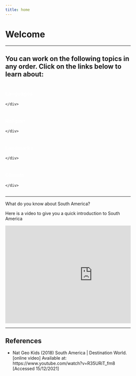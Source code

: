 ```yaml
---
title: home
---
```


<html>

<h1>Welcome </h1>
  
  <hr>
  
  <head>
<style>
a:link {
  color: white;
  background-color: transparent;
  text-decoration: none;
}
a:visited {
  color: white;
  background-color: transparent;
  text-decoration: none;
}
a:hover {
  color: red;
  background-color: transparent;
  text-decoration: underline;
}
a:active {
  color: white;
  background-color: transparent;
  text-decoration: underline;
}
</style>
</head>
  <head>
<meta name="viewport" content="width=device-width, initial-scale=1">
<style>
* {
  box-sizing: border-box;
}

body {
  font-family: Arial, Helvetica, sans-serif;
}

/* Float four columns side by side */
.column {
  float: left;
  width: 25%;
  padding: 0 10px;
}

/* Remove extra left and right margins, due to padding */
.row {margin: 0 -5px;}

/* Clear floats after the columns */
.row:after {
  content: "";
  display: table;
  clear: both;
}

/* Responsive columns */
@media screen and (max-width: 600px) {
  .column {
    width: 100%;
    display: block;
    margin-bottom: 20px;
  }
}

/* Style the counter cards */
.card {
  box-shadow: 0 4px 8px 0 rgba(0, 0, 0, 0.2);
  padding: 16px;
  text-align: center;
  background-color: #ff6600;
}
</style>
</head>
<body>

<h2>You can work on the following topics in any order. Click on the links below to learn about:</h2>


<div class="row">
  <div class="column">
    <div class="card">
     <a href = "page2.html"> <h3>Languages</h3> </a>  
  
    </div>
  </div>

  <div class="column">
    <div class="card">
      <a href = "page3.html"> <h3>Religion</h3> </a>
     
    </div>
  </div>
  
  <div class="column">
    <div class="card">
      <a href = "page4.html"> <h3>Landmarks</h3> </a>
    
    </div>
  </div>
  
  <div class="column">
    <div class="card">
       <a href = "page5.html"> <h3>Climate</h3> </a>
    
    </div>
  </div>
</div>
  <hr>
  

<p>What do you know about South America?</p>
   <p>Here is a video to give you a quick introduction to South America</p>
  
  <div class="center">
  <p><div><iframe width="560" height="315" src="https://www.youtube.com/embed/R35URiT_fm8" title="YouTube video player" frameborder="0" allow="accelerometer; autoplay; clipboard-write; encrypted-media; gyroscope; picture-in-picture" allowfullscreen></iframe></div></p>
</div>
  
  <hr>
  
<h2>References</h2>

<ul>
  <li>Nat Geo Kids (2018)  South America | Destination World. [online video] Available at:
https://www.youtube.com/watch?v=R35URiT_fm8  [Accessed 15/12/2021]</li>

</ul> 
  






 
